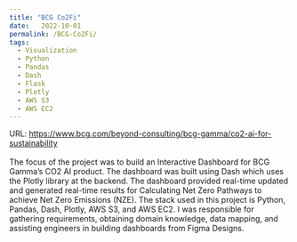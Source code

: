 ```yaml
---
title: "BCG Co2Fi"
date:   2022-10-01
permalink: /BCG-Co2Fi/
tags:
  - Visualization
  - Python
  - Pandas
  - Dash
  - Flask
  - Plotly
  - AWS S3
  - AWS EC2
---
```


URL: https://www.bcg.com/beyond-consulting/bcg-gamma/co2-ai-for-sustainability <br /><br/>
The focus of the project was to build an Interactive Dashboard for BCG Gamma’s CO2 AI product. The dashboard was built using Dash which uses the Plotly library at the backend. The dashboard provided real-time updated and generated real-time results for Calculating Net Zero Pathways to achieve Net Zero Emissions (NZE). The stack used in this project is Python, Pandas, Dash, Plotly, AWS S3, and AWS EC2. I was responsible for gathering requirements, obtaining domain knowledge, data mapping, and assisting engineers in building dashboards from Figma Designs.




